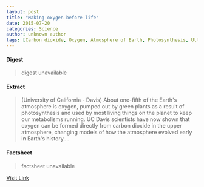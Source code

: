 ```yaml
---
layout: post
title: "Making oxygen before life"
date: 2015-07-20
categories: Science
author: unknown author
tags: [Carbon dioxide, Oxygen, Atmosphere of Earth, Photosynthesis, Ultraviolet, Carbon, Nature, Chemistry, Physical sciences]
---
```



#### Digest
>digest unavailable

#### Extract
>(University of California - Davis) About one-fifth of the Earth's atmosphere is oxygen, pumped out by green plants as a result of photosynthesis and used by most living things on the planet to keep our metabolisms running. UC Davis scientists have now shown that oxygen can be formed directly from carbon dioxide in the upper atmosphere, changing models of how the atmosphere evolved early in Earth's history....

#### Factsheet
>factsheet unavailable

[Visit Link](http://www.eurekalert.org/pub_releases/2014-10/uoc--mob100214.php)


